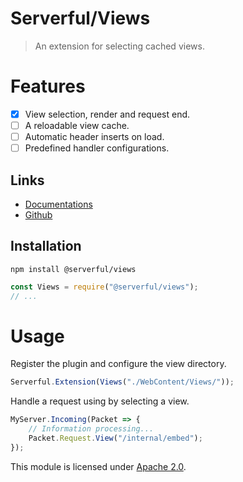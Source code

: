 
# Serverful/Views

> An extension for selecting cached views.


# Features
* [x] View selection, render and request end.
* [ ] A reloadable view cache.
* [ ] Automatic header inserts on load.
* [ ] Predefined handler configurations.

## Links
* [Documentations](https://github.com/ServerfulArch/Views/blob/master/Documentation/Index.md)
* [Github](https://github.com/Serverful/Views)

## Installation
`npm install @serverful/views`
```js
const Views = require("@serverful/views");
// ...
```


# Usage
Register the plugin and configure the view directory.
```js
Serverful.Extension(Views("./WebContent/Views/"));
```

Handle a request using by selecting a view.
```js
MyServer.Incoming(Packet => {
    // Information processing...
    Packet.Request.View("/internal/embed");
});
```


This module is licensed under [Apache 2.0](http://www.apache.org/licenses/LICENSE-2.0).
